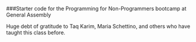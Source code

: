 ###Starter code for the Programming for Non-Programmers bootcamp at General Assembly

Huge debt of gratitude to Taq Karim, Maria Schettino, and others who have taught this class before.
